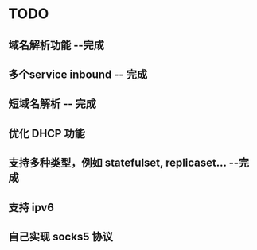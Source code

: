 # TODO

## 域名解析功能 --完成

## 多个service inbound -- 完成

## 短域名解析 -- 完成

## 优化 DHCP 功能

## 支持多种类型，例如 statefulset, replicaset... --完成

## 支持 ipv6

## 自己实现 socks5 协议

